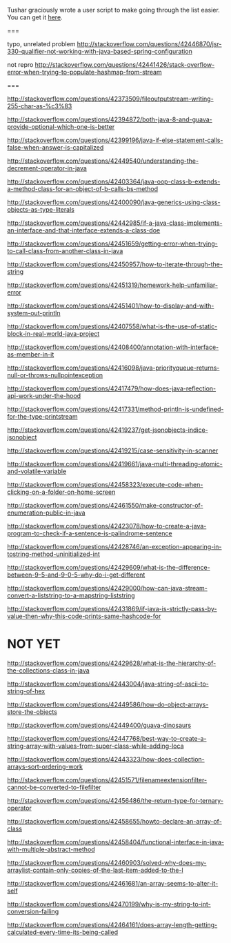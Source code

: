 Tushar graciously wrote a user script to make going through the list easier. You can get it [here](https://github.com/tusharjadhav219/Userscript-for-delete-candidates).

===

typo, unrelated problem http://stackoverflow.com/questions/42446870/jsr-330-qualifier-not-working-with-java-based-spring-configuration

not repro http://stackoverflow.com/questions/42441426/stack-overflow-error-when-trying-to-populate-hashmap-from-stream

===

http://stackoverflow.com/questions/42373509/fileoutputstream-writing-255-char-as-%c3%83

http://stackoverflow.com/questions/42394872/both-java-8-and-guava-provide-optional-which-one-is-better

http://stackoverflow.com/questions/42399196/java-if-else-statement-calls-false-when-answer-is-capitalized

http://stackoverflow.com/questions/42449540/understanding-the-decrement-operator-in-java

http://stackoverflow.com/questions/42403364/java-oop-class-b-extends-a-method-class-for-an-object-of-b-calls-bs-method

http://stackoverflow.com/questions/42400090/java-generics-using-class-objects-as-type-literals

http://stackoverflow.com/questions/42442985/if-a-java-class-implements-an-interface-and-that-interface-extends-a-class-doe

http://stackoverflow.com/questions/42451659/getting-error-when-trying-to-call-class-from-another-class-in-java

http://stackoverflow.com/questions/42450957/how-to-iterate-through-the-string

http://stackoverflow.com/questions/42451319/homework-help-unfamiliar-error

http://stackoverflow.com/questions/42451401/how-to-display-and-with-system-out-println

http://stackoverflow.com/questions/42407558/what-is-the-use-of-static-block-in-real-world-java-project

http://stackoverflow.com/questions/42408400/annotation-with-interface-as-member-in-it

http://stackoverflow.com/questions/42416098/java-priorityqueue-returns-null-or-throws-nullpointexception

http://stackoverflow.com/questions/42417479/how-does-java-reflection-api-work-under-the-hood

http://stackoverflow.com/questions/42417331/method-println-is-undefined-for-the-type-printstream

http://stackoverflow.com/questions/42419237/get-jsonobjects-indice-jsonobject

http://stackoverflow.com/questions/42419215/case-sensitivity-in-scanner

http://stackoverflow.com/questions/42419661/java-multi-threading-atomic-and-volatile-variable

http://stackoverflow.com/questions/42458323/execute-code-when-clicking-on-a-folder-on-home-screen

http://stackoverflow.com/questions/42461550/make-constructor-of-enumeration-public-in-java

http://stackoverflow.com/questions/42423078/how-to-create-a-java-program-to-check-if-a-sentence-is-palindrome-sentence

http://stackoverflow.com/questions/42428746/an-exception-appearing-in-tostring-method-uninitialized-int

http://stackoverflow.com/questions/42429609/what-is-the-difference-between-9-5-and-9-0-5-why-do-i-get-different

http://stackoverflow.com/questions/42429000/how-can-java-stream-convert-a-liststring-to-a-mapstring-liststring

http://stackoverflow.com/questions/42431869/if-java-is-strictly-pass-by-value-then-why-this-code-prints-same-hashcode-for


NOT YET
=====

http://stackoverflow.com/questions/42429628/what-is-the-hierarchy-of-the-collections-class-in-java

http://stackoverflow.com/questions/42443004/java-string-of-ascii-to-string-of-hex

http://stackoverflow.com/questions/42449586/how-do-object-arrays-store-the-objects

http://stackoverflow.com/questions/42449400/guava-dinosaurs

http://stackoverflow.com/questions/42447768/best-way-to-create-a-string-array-with-values-from-super-class-while-adding-loca

http://stackoverflow.com/questions/42443323/how-does-collection-arrays-sort-ordering-work

http://stackoverflow.com/questions/42451571/filenameextensionfilter-cannot-be-converted-to-filefilter

http://stackoverflow.com/questions/42456486/the-return-type-for-ternary-operator

http://stackoverflow.com/questions/42458655/howto-declare-an-array-of-class

http://stackoverflow.com/questions/42458404/functional-interface-in-java-with-multiple-abstract-method

http://stackoverflow.com/questions/42460903/solved-why-does-my-arraylist-contain-only-copies-of-the-last-item-added-to-the-l

http://stackoverflow.com/questions/42461681/an-array-seems-to-alter-it-self

http://stackoverflow.com/questions/42470199/why-is-my-string-to-int-conversion-failing

http://stackoverflow.com/questions/42464161/does-array-length-getting-calculated-every-time-its-being-called